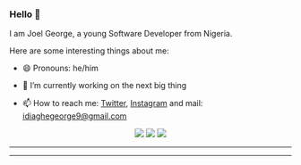 ### Hello 👋

I am Joel George, a young Software Developer from Nigeria.


Here are some interesting things about me:
- 😄 Pronouns: he/him 

- 🔭 I’m currently working on the next big thing

- 📫 How to reach me: [Twitter](https://twitter.com/king_jowiii), [Instagram](https://instagram.com/king_jowii) and mail: [idiaghegeorge9@gmail.com](mailto:idiaghegeorge9@gmail.com)

<p align="center">
  <img src ="https://github-readme-stats.vercel.app/api?username=george-hub331&show_icons=true&count_private=true&theme=darcula&hide_border=true&hide=issues,contribs&bg_color=00000000">
  <img src ="https://github-readme-stats.vercel.app/api/top-langs/?username=george-hub331&layout=compact&hide_border=true&theme=darcula&bg_color=00000000&langs_count=6">
  <img src ="https://github-readme-streak-stats.herokuapp.com?user=george-hub331&theme=darcula&hide_border=true&background=FFFFFF00">
</p>

<hr>

<hr>

<!--
- ⚡ Fun fact: ...
-->


